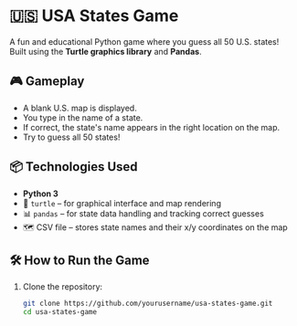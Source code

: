 # 🇺🇸 USA States Game

A fun and educational Python game where you guess all 50 U.S. states!  
Built using the **Turtle graphics library** and **Pandas**.

## 🎮 Gameplay

- A blank U.S. map is displayed.
- You type in the name of a state.
- If correct, the state's name appears in the right location on the map.
- Try to guess all 50 states!

## 📦 Technologies Used

- **Python 3**
- 🐢 `turtle` – for graphical interface and map rendering
- 📊 `pandas` – for state data handling and tracking correct guesses
- 🗺️ CSV file – stores state names and their x/y coordinates on the map

## 🛠 How to Run the Game

1. Clone the repository:
   ```bash
   git clone https://github.com/yourusername/usa-states-game.git
   cd usa-states-game
